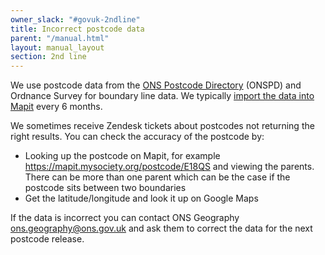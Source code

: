 ```yaml
---
owner_slack: "#govuk-2ndline"
title: Incorrect postcode data
parent: "/manual.html"
layout: manual_layout
section: 2nd line
---
```


We use postcode data from the [ONS Postcode Directory](https://geoportal.statistics.gov.uk/search?q=ONS%20Postcode%20Directory%20) (ONSPD) and Ordnance Survey for boundary
line data. We typically [import the data into Mapit](https://github.com/alphagov/mapit/blob/master/IMPORTING-DATA.md) every 6 months.

We sometimes receive Zendesk tickets about postcodes not returning the right results.
You can check the accuracy of the postcode by:

* Looking up the postcode on Mapit, for example https://mapit.mysociety.org/postcode/E18QS
  and viewing the parents. There can be more than one parent which can be the case
  if the postcode sits between two boundaries
* Get the latitude/longitude and look it up on Google Maps

If the data is incorrect you can contact ONS Geography ons.geography@ons.gov.uk
and ask them to correct the data for the next postcode release.
